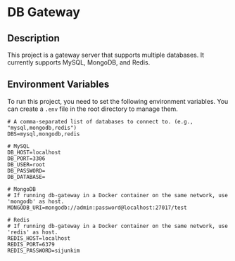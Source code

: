 # DB Gateway

## Description

This project is a gateway server that supports multiple databases. It currently supports MySQL, MongoDB, and Redis.

## Environment Variables

To run this project, you need to set the following environment variables. You can create a `.env` file in the root directory to manage them.

```
# A comma-separated list of databases to connect to. (e.g., "mysql,mongodb,redis")
DBS=mysql,mongodb,redis

# MySQL
DB_HOST=localhost
DB_PORT=3306
DB_USER=root
DB_PASSWORD=
DB_DATABASE=

# MongoDB
# If running db-gateway in a Docker container on the same network, use 'mongodb' as host.
MONGODB_URI=mongodb://admin:password@localhost:27017/test

# Redis
# If running db-gateway in a Docker container on the same network, use 'redis' as host.
REDIS_HOST=localhost
REDIS_PORT=6379
REDIS_PASSWORD=sijunkim
```
